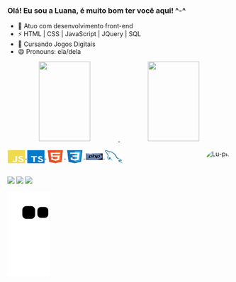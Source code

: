 ### Olá! Eu sou a Luana, é muito bom ter você aqui! ^-^

- 🔭 Atuo com desenvolvimento front-end
- ⚡ HTML | CSS | JavaScript | JQuery | SQL
- 🌱 Cursando Jogos Digitais
- 😄 Pronouns: ela/dela

<div align="center">
  <a href="https://github.com/luanapereiraa">
  <img width="48%" height="180em" src="https://github-readme-stats.vercel.app/api?username=luanapereiraa&show_icons=true&theme=panda&include_all_commits=true&count_private=true"/>
  <img width="48%" height="180em" src="https://github-readme-stats.vercel.app/api/top-langs/?username=luanapereiraa&layout=compact&langs_count=7&theme=panda"/>
</div>

<div style="display: inline_block"><br>
  <img align="center" alt="Lu-Js" height="30" width="40" src="https://raw.githubusercontent.com/devicons/devicon/master/icons/javascript/javascript-plain.svg">
  <img align="center" alt="Lu-Ts" height="30" width="40" src="https://raw.githubusercontent.com/devicons/devicon/master/icons/typescript/typescript-plain.svg">
  <img align="center" alt="Lu-HTML" height="30" width="40" src="https://raw.githubusercontent.com/devicons/devicon/master/icons/html5/html5-original.svg">
  <img align="center" alt="Lu-CSS" height="30" width="40" src="https://raw.githubusercontent.com/devicons/devicon/master/icons/css3/css3-original.svg">
  <img align="center" alt="Lu-PHP" height="30" width="40" src="https://raw.githubusercontent.com/devicons/devicon/master/icons/php/php-original.svg">
  <img align="center" alt="Lu-MySQL" height="30" width="40" src="https://raw.githubusercontent.com/devicons/devicon/master/icons/mysql/mysql-original.svg">
  <img align="right" alt="Lu-pic" height="150" style="border-radius:50px;" src="https://user-images.githubusercontent.com/63930505/149950233-c7ccfe85-efe8-4818-9bc6-fb36d1d9e097.gif">

</div>

  ##
  
  <div> 
  
  <a href="https://discord.com/channels/@me/416692626209898499" target="_blank"><img src="https://img.shields.io/badge/Discord-7289DA?style=for-the-badge&logo=discord&logoColor=white" target="_blank"></a> 
  <a href = "mailto:luanavitoria501@gmail.com"><img src="https://img.shields.io/badge/-Gmail-%23333?style=for-the-badge&logo=gmail&logoColor=white" target="_blank"></a>
  <a href="https://www.linkedin.com/in/luana-barbosa-17a64722b/" target="_blank"><img src="https://img.shields.io/badge/-LinkedIn-%230077B5?style=for-the-badge&logo=linkedin&logoColor=white" target="_blank"></a> 
 
  ![Snake animation](https://github.com/rafaballerini/rafaballerini/blob/output/github-contribution-grid-snake.svg)
 
</div>
